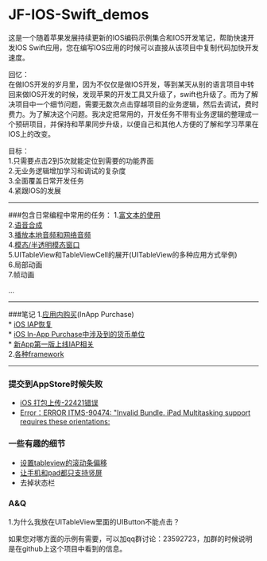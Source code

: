 # JF-IOS-Swift_demos
这是一个随着苹果发展持续更新的IOS编码示例集合和IOS开发笔记，帮助快速开发IOS Swift应用，您在编写IOS应用的时候可以直接从该项目中复制代码加快开发速度。  

回忆：  
在做IOS开发的岁月里，因为不仅仅是做IOS开发，等到某天从别的语言项目中转回来做IOS开发的时候，发现苹果的开发工具又升级了，swift也升级了。而为了解决项目中一个细节问题，需要无数次点击穿越项目的业务逻辑，然后去调试，费时费力。为了解决这个问题。我决定把常用的，开发任务不带有业务逻辑的整理成一个预研项目，并保持和苹果同步升级，以便自己和其他人方便的了解和学习苹果在IOS上的改变。

目标：  
1.只需要点击2到5次就能定位到需要的功能界面  
2.无业务逻辑增加学习和调试的复杂度  
3.全面覆盖日常开发任务  
4.紧跟IOS的发展  

---
###包含日常编程中常用的任务： 
1.[富文本的使用](/IOSDemos/Controller/FullTextDemoViewController.swift)  
2.[语音合成](/IOSDemos/Controller/SpeechSynthesizerDemoViewController.swift)  
3.[播放本地音频和网络音频](/IOSDemos/Controller/PlayVoiceFormNetViewController.swift)  
4.[模态/半透明模态窗口](/IOSDemos/Controller/ModalViewController.swift)  
5.UITableView和TableViewCell的展开(UITableView的多种应用方式举例)  
6.局部动画  
7.帧动画  

...  


---
###笔记
1.[应用内购买](/note/InAppPurchase.md)(InApp Purchase)  
    * [iOS IAP恢复](/note/InAppPurchase.md#restore)  
    * [iOS In-App Purchase中涉及到的货币单位](/note/InAppPurchase.md#money)   
    * [新App第一版上线IAP相关](/note/InAppPurchase.md#FirstAppVersion)   
2.[各种framework](/note/framework.md)  

---
### 提交到AppStore时候失败
* [iOS 打包上传-22421错误](/note/SubmitToAppStore.md)  
* [Error：ERROR ITMS-90474: "Invalid Bundle. iPad Multitasking support requires these orientations:](/note/SubmitToAppStore.md)  
 

### 一些有趣的细节  
* [设置tableview的滚动条偏移](/note/SomeDetails.md#tableviewscrollindicator)  
* [让手机和pad都只支持竖屏](/note/SomeDetails.md#screenvertial)   
* 去掉状态栏  

### A&Q  
1.为什么我放在UITableView里面的UIButton不能点击？


如果您对哪方面的示例有需要，可以加qq群讨论：23592723，加群的时候说明是在github上这个项目中看到的信息。
